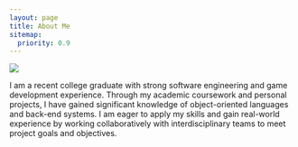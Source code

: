 ```yaml
---
layout: page
title: About Me
sitemap:
  priority: 0.9
---
```


<img src="{{ '/assets/img/AboutMePhoto.png' | prepend: site.baseurl }}" id="about-img">

<div id="describe-text">
	<p>I am a recent college graduate with strong software engineering and game development experience. Through my academic coursework and personal projects, I have gained significant knowledge of object-oriented languages and back-end systems. I am eager to apply my skills and gain real-world experience by working collaboratively with interdisciplinary teams to meet project goals and objectives.</p>
</div>